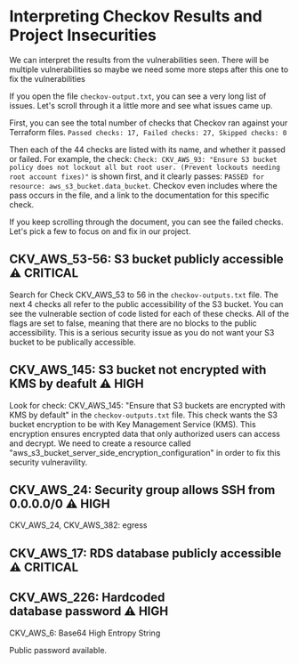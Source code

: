 # Interpreting Checkov Results and Project Insecurities 

We can interpret the results from the vulnerabilities seen. There will be multiple vulnerabilities so maybe we need some more steps after this one to fix the vulnerabilities

If you open the file `checkov-output.txt`, you can see a very long list of issues. Let's scroll through it a little more and see what issues came up. 

First, you can see the total number of checks that Checkov ran against your Terraform files. 
`Passed checks: 17, Failed checks: 27, Skipped checks: 0`

Then each of the 44 checks are listed with its name, and whether it passed or failed. For example, the check:
`Check: CKV_AWS_93: "Ensure S3 bucket policy does not lockout all but root user. (Prevent lockouts needing root account fixes)"` is shown first, and it clearly passes: `PASSED for resource: aws_s3_bucket.data_bucket`. Checkov even includes where the pass occurs in the file, and a link to the documentation for this specific check. 

If you keep scrolling through the document, you can see the failed checks. Let's pick a few to focus on and fix in our project. 


## CKV_AWS_53-56: S3 bucket publicly accessible ⚠ CRITICAL

Search for Check CKV_AWS_53 to 56 in the `checkov-outputs.txt` file. The next 4 checks all refer to the public accessibility of the S3 bucket. You can see the vulnerable section of code listed for each of these checks. All of the flags are set to false, meaning that there are no blocks to the public accessibility. This is a serious security issue as you do not want your S3 bucket to be publically accessible.

## CKV_AWS_145: S3 bucket not encrypted with KMS by deafult ⚠ HIGH

Look for check: CKV_AWS_145: "Ensure that S3 buckets are encrypted with KMS by default" in the `checkov-outputs.txt` file. This check wants the S3 bucket encryption to be with Key Management Service (KMS). This encryption ensures encrypted data that only authorized users can access and decrypt. We need to create a resource called "aws_s3_bucket_server_side_encryption_configuration" in order to fix this security vulneravility. 


## CKV_AWS_24: Security group allows SSH from 0.0.0.0/0 ⚠ HIGH

CKV_AWS_24, CKV_AWS_382: egress


## CKV_AWS_17: RDS database publicly accessible ⚠ CRITICAL

## CKV_AWS_226: Hardcoded database password ⚠ HIGH

CKV_AWS_6: Base64 High Entropy String

Public password available. 